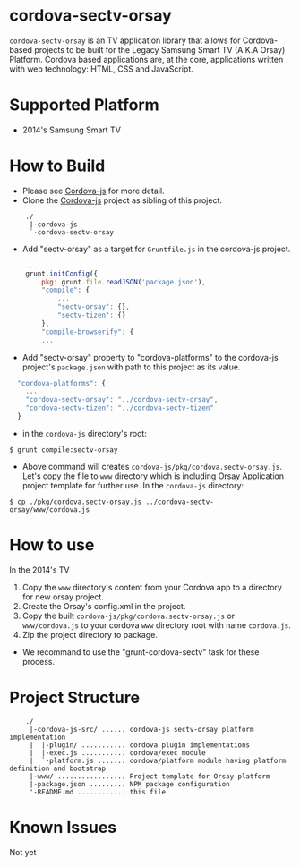 # cordova-sectv-orsay
`cordova-sectv-orsay` is an TV application library that allows for Cordova-based projects to be built for the Legacy Samsung Smart TV (A.K.A Orsay) Platform.
Cordova based applications are, at the core, applications written with web technology: HTML, CSS and JavaScript.

# Supported Platform
* 2014's Samsung Smart TV

# How to Build
* Please see [Cordova-js](http://github.com/apache/cordova-js) for more detail.
* Clone the [Cordova-js](http://github.com/apache/cordova-js) project as sibling of this project.
```
    ./
     |-cordova-js
     `-cordova-sectv-orsay
```
* Add "sectv-orsay" as a target for `Gruntfile.js` in the cordova-js project.
```javascript
    ...
    grunt.initConfig({
        pkg: grunt.file.readJSON('package.json'),
        "compile": {
            ...
            "sectv-orsay": {},
            "sectv-tizen": {}
        },
        "compile-browserify": {
        ...
```
* Add "sectv-orsay" property to "cordova-platforms" to the cordova-js project's `package.json` with path to this project as its value.
```javascript
  "cordova-platforms": {
    ...
    "cordova-sectv-orsay": "../cordova-sectv-orsay",
    "cordova-sectv-tizen": "../cordova-sectv-tizen"
  }
```
* in the `cordova-js` directory's root:
```
$ grunt compile:sectv-orsay
```
* Above command will creates `cordova-js/pkg/cordova.sectv-orsay.js`. Let's copy the file to `www` directory which is including Orsay Application project template for further use. In the `cordova-js` directory:
```
$ cp ./pkg/cordova.sectv-orsay.js ../cordova-sectv-orsay/www/cordova.js
```

# How to use
In the 2014's TV
1. Copy the `www` directory's content from your Cordova app to a directory for new orsay project.
2. Create the Orsay's config.xml in the project.
3. Copy the built `cordova-js/pkg/cordova.sectv-orsay.js` or `www/cordova.js` to your cordova `www` directory root with name `cordova.js`.
4. Zip the project directory to package.

* We recommand to use the "grunt-cordova-sectv" task for these process.

# Project Structure
```
    ./
     |-cordova-js-src/ ...... cordova-js sectv-orsay platform implementation
     |  |-plugin/ ........... cordova plugin implementations
     |  |-exec.js ........... cordova/exec module
     |  `-platform.js ....... cordova/platform module having platform definition and bootstrap
     |-www/ ................. Project template for Orsay platform
     |-package.json ......... NPM package configuration
     '-README.md ............ this file
```

# Known Issues
Not yet
